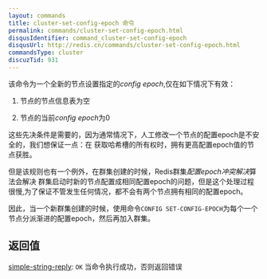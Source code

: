 ```yaml
---
layout: commands
title: cluster-set-config-epoch 命令
permalink: commands/cluster-set-config-epoch.html
disqusIdentifier: command_cluster-set-config-epoch
disqusUrl: http://redis.cn/commands/cluster-set-config-epoch.html
commandsType: cluster
discuzTid: 931
---
```


该命令为一个全新的节点设置指定的*config epoch*,仅在如下情况下有效：

1. 节点的节点信息表为空

2. 节点的当前*config epoch*为0

这些先决条件是需要的，因为通常情况下，人工修改一个节点的配置epoch是不安全的，我们想保证一点：在
获取哈希槽的所有权时，拥有更高配置epoch值的节点获胜。

但是该规则也有一个例外，在群集创建的时候，Redis群集*配置epoch冲突解决*算法会解决
群集启动时新的节点配置成相同配置epoch的问题，但是这个处理过程很慢,为了保证不管发生任何情况，都不会有两个节点拥有相同的配置epoch。

因此，当一个新群集创建的时候，使用命令`CONFIG SET-CONFIG-EPOCH`为每个一个节点分派渐进的配置epoch，然后再加入群集。

## 返回值

[simple-string-reply](/topics/protocol.html#simple-string-reply): `OK` 当命令执行成功，否则返回错误